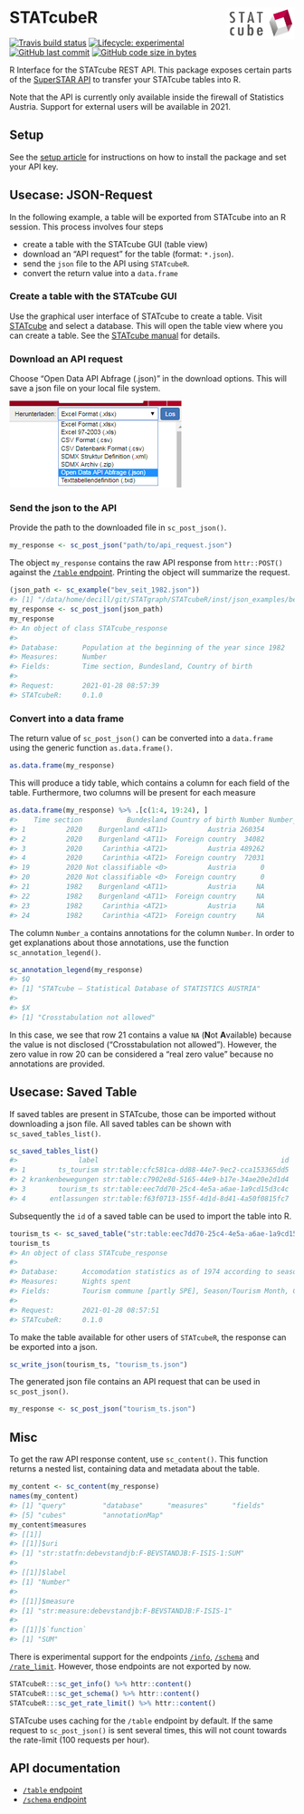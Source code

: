 
# STATcubeR <img src="man/figures/logo.png" align="right" alt="" width="120" />

<!-- badges: start -->

[![Travis build
status](https://travis-ci.org/statistikat/STATcubeR.svg?branch=master)](https://travis-ci.org/statistikat/STATcubeR)
[![Lifecycle:
experimental](https://img.shields.io/badge/lifecycle-experimental-orange.svg)](https://www.tidyverse.org/lifecycle/#experimental)
[![GitHub last
commit](https://img.shields.io/github/last-commit/statistikat/STATcubeR.svg?logo=github)](https://github.com/statistikat/STATcubeR/commits/master)
[![GitHub code size in
bytes](https://img.shields.io/github/languages/code-size/statistikat/STATcubeR?logo=github)](https://github.com/statistikat/STATcubeR)
<!-- badges: end -->

R Interface for the STATcube REST API. This package exposes certain
parts of the [SuperSTAR
API](https://docs.wingarc.com.au/superstar/latest/open-data-api) to
transfer your STATcube tables into R.

Note that the API is currently only available inside the firewall of
Statistics Austria. Support for external users will be available in
2021.

## Setup

See the [setup
article](https://statistikat.github.io/STATcubeR/articles/articles/Setup.html)
for instructions on how to install the package and set your API key.

## Usecase: JSON-Request

In the following example, a table will be exported from STATcube into an
R session. This process involves four steps

  - create a table with the STATcube GUI (table view)
  - download an “API request” for the table (format: `*.json`).
  - send the `json` file to the API using `STATcubeR`.
  - convert the return value into a `data.frame`

### Create a table with the STATcube GUI

Use the graphical user interface of STATcube to create a table. Visit
[STATcube](http://sdbext:8081/statistik.at/ext/statcube/home) and select
a database. This will open the table view where you can create a table.
See the [STATcube
manual](http://www.statistik.at/wcm/idc/idcplg?IdcService=GET_PDF_FILE&dDocName=105692)
for details.

### Download an API request

Choose “Open Data API Abfrage (.json)” in the download options. This
will save a json file on your local file system.

<img src="man/figures/download_json.png" />

### Send the json to the API

Provide the path to the downloaded file in `sc_post_json()`.

``` r
my_response <- sc_post_json("path/to/api_request.json")
```

The object `my_response` contains the raw API response from
`httr::POST()` against the [`/table`
endpoint](https://docs.wingarc.com.au/superstar/latest/open-data-api/open-data-api-reference/table-endpoint).
Printing the object will summarize the request.

``` r
(json_path <- sc_example("bev_seit_1982.json"))
#> [1] "/data/home/decill/git/STATgraph/STATcubeR/inst/json_examples/bev_seit_1982.json"
my_response <- sc_post_json(json_path)
my_response
#> An object of class STATcube_response
#> 
#> Database:      Population at the beginning of the year since 1982 
#> Measures:      Number 
#> Fields:        Time section, Bundesland, Country of birth 
#> 
#> Request:       2021-01-28 08:57:39 
#> STATcubeR:     0.1.0
```

### Convert into a data frame

The return value of `sc_post_json()` can be converted into a
`data.frame` using the generic function `as.data.frame()`.

``` r
as.data.frame(my_response)
```

This will produce a tidy table, which contains a column for each field
of the table. Furthermore, two columns will be present for each measure

``` r
as.data.frame(my_response) %>% .[c(1:4, 19:24), ]
#>    Time section           Bundesland Country of birth Number Number_a
#> 1          2020    Burgenland <AT11>          Austria 260354         
#> 2          2020    Burgenland <AT11>  Foreign country  34082         
#> 3          2020     Carinthia <AT21>          Austria 489262         
#> 4          2020     Carinthia <AT21>  Foreign country  72031         
#> 19         2020 Not classifiable <0>          Austria      0         
#> 20         2020 Not classifiable <0>  Foreign country      0         
#> 21         1982    Burgenland <AT11>          Austria     NA        X
#> 22         1982    Burgenland <AT11>  Foreign country     NA        X
#> 23         1982     Carinthia <AT21>          Austria     NA        X
#> 24         1982     Carinthia <AT21>  Foreign country     NA        X
```

The column `Number_a` contains annotations for the column `Number`. In
order to get explanations about those annotations, use the function
`sc_annotation_legend()`.

``` r
sc_annotation_legend(my_response)
#> $Q
#> [1] "STATcube – Statistical Database of STATISTICS AUSTRIA"
#> 
#> $X
#> [1] "Crosstabulation not allowed"
```

In this case, we see that row 21 contains a value `NA` (**N**ot
**A**vailable) because the value is not disclosed (“Crosstabulation not
allowed”). However, the zero value in row 20 can be considered a “real
zero value” because no annotations are provided.

## Usecase: Saved Table

If saved tables are present in STATcube, those can be imported without
downloading a json file. All saved tables can be shown with
`sc_saved_tables_list()`.

``` r
sc_saved_tables_list()
#>               label                                             id
#> 1        ts_tourism str:table:cfc581ca-dd88-44e7-9ec2-cca153365dd5
#> 2 krankenbewegungen str:table:c7902e8d-5165-44e9-b17e-34ae20e2d1d4
#> 3        tourism_ts str:table:eec7dd70-25c4-4e5a-a6ae-1a9cd15d3c4c
#> 4      entlassungen str:table:f63f0713-155f-4d1d-8d41-4a50f0815fc7
```

Subsequently the `id` of a saved table can be used to import the table
into R.

``` r
tourism_ts <- sc_saved_table("str:table:eec7dd70-25c4-4e5a-a6ae-1a9cd15d3c4c")
tourism_ts
#> An object of class STATcube_response
#> 
#> Database:      Accomodation statistics as of 1974 according to seasons 
#> Measures:      Nights spent 
#> Fields:        Tourism commune [partly SPE], Season/Tourism Month, Country of origin 
#> 
#> Request:       2021-01-28 08:57:51 
#> STATcubeR:     0.1.0
```

To make the table available for other users of `STATcubeR`, the response
can be exported into a json.

``` r
sc_write_json(tourism_ts, "tourism_ts.json")
```

The generated json file contains an API request that can be used in
`sc_post_json()`.

``` r
my_response <- sc_post_json("tourism_ts.json")
```

## Misc

To get the raw API response content, use `sc_content()`. This function
returns a nested list, containing data and metadata about the table.

``` r
my_content <- sc_content(my_response)
names(my_content)
#> [1] "query"         "database"      "measures"      "fields"       
#> [5] "cubes"         "annotationMap"
my_content$measures
#> [[1]]
#> [[1]]$uri
#> [1] "str:statfn:debevstandjb:F-BEVSTANDJB:F-ISIS-1:SUM"
#> 
#> [[1]]$label
#> [1] "Number"
#> 
#> [[1]]$measure
#> [1] "str:measure:debevstandjb:F-BEVSTANDJB:F-ISIS-1"
#> 
#> [[1]]$`function`
#> [1] "SUM"
```

There is experimental support for the endpoints
[`/info`](https://docs.wingarc.com.au/superstar/latest/open-data-api/open-data-api-reference/info-endpoint),
[`/schema`](https://docs.wingarc.com.au/superstar/latest/open-data-api/open-data-api-reference/schema-endpoint)
and
[`/rate_limit`](https://docs.wingarc.com.au/superstar/latest/open-data-api/open-data-api-reference/rate-limit).
However, those endpoints are not exported by now.

``` r
STATcubeR:::sc_get_info() %>% httr::content()
STATcubeR:::sc_get_schema() %>% httr::content()
STATcubeR:::sc_get_rate_limit() %>% httr::content()
```

STATcube uses caching for the `/table` endpoint by default. If the same
request to `sc_post_json()` is sent several times, this will not count
towards the rate-limit (100 requests per hour).

## API documentation

  - [`/table`
    endpoint](https://docs.wingarc.com.au/superstar/latest/open-data-api/open-data-api-reference/table-endpoint)
  - [`/schema`
    endpoint](https://docs.wingarc.com.au/superstar/latest/open-data-api/open-data-api-reference/schema-endpoint)
